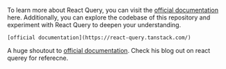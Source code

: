 To learn more about React Query, you can visit the [official documentation](https://react-query.tanstack.com/) here. Additionally, you can explore the codebase of this repository and experiment with React Query to deepen your understanding.

```mdx
[official documentation](https://react-query.tanstack.com/)
```


A huge shoutout to [official documentation](https://react-query.tanstack.com/). Check his blog out on react querey for referecne. 
